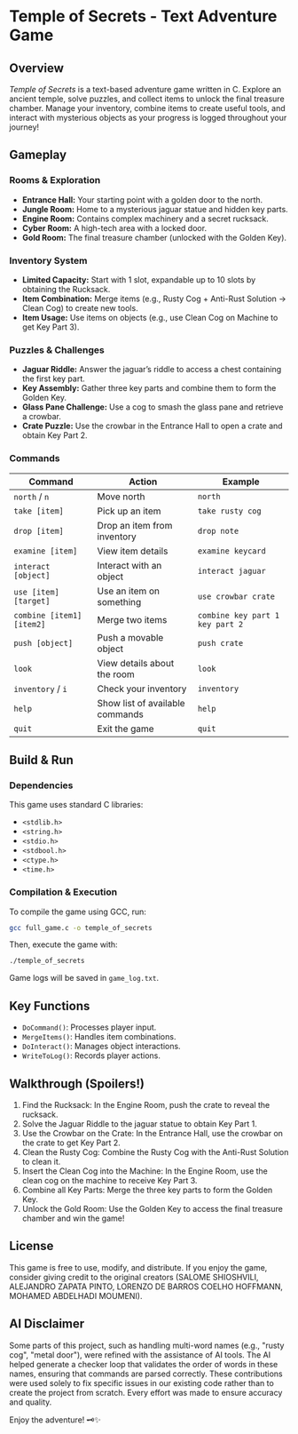 # Temple of Secrets - Text Adventure Game

## Overview
*Temple of Secrets* is a text-based adventure game written in C. Explore an ancient temple, solve puzzles, and collect items to unlock the final treasure chamber. Manage your inventory, combine items to create useful tools, and interact with mysterious objects as your progress is logged throughout your journey!

## Gameplay

### Rooms & Exploration
- **Entrance Hall:** Your starting point with a golden door to the north.
- **Jungle Room:** Home to a mysterious jaguar statue and hidden key parts.
- **Engine Room:** Contains complex machinery and a secret rucksack.
- **Cyber Room:** A high-tech area with a locked door.
- **Gold Room:** The final treasure chamber (unlocked with the Golden Key).

### Inventory System
- **Limited Capacity:** Start with 1 slot, expandable up to 10 slots by obtaining the Rucksack.
- **Item Combination:** Merge items (e.g., Rusty Cog + Anti-Rust Solution → Clean Cog) to create new tools.
- **Item Usage:** Use items on objects (e.g., use Clean Cog on Machine to get Key Part 3).

### Puzzles & Challenges
- **Jaguar Riddle:** Answer the jaguar’s riddle to access a chest containing the first key part.
- **Key Assembly:** Gather three key parts and combine them to form the Golden Key.
- **Glass Pane Challenge:** Use a cog to smash the glass pane and retrieve a crowbar.
- **Crate Puzzle:** Use the crowbar in the Entrance Hall to open a crate and obtain Key Part 2.

### Commands
| Command                   | Action                            | Example                        |
| ------------------------- | --------------------------------- | ------------------------------ |
| `north` / `n`             | Move north                        | `north`                        |
| `take [item]`             | Pick up an item                   | `take rusty cog`               |
| `drop [item]`             | Drop an item from inventory       | `drop note`                    |
| `examine [item]`          | View item details                 | `examine keycard`              |
| `interact [object]`       | Interact with an object           | `interact jaguar`              |
| `use [item] [target]`     | Use an item on something          | `use crowbar crate`            |
| `combine [item1] [item2]`   | Merge two items                  | `combine key part 1 key part 2`|
| `push [object]`           | Push a movable object             | `push crate`                   |
| `look`                    | View details about the room       | `look`                       |
| `inventory` / `i`         | Check your inventory              | `inventory`                   |
| `help`                    | Show list of available commands   | `help`                        |
| `quit`                    | Exit the game                     | `quit`                        |

## Build & Run

### Dependencies
This game uses standard C libraries:
- `<stdlib.h>`
- `<string.h>`
- `<stdio.h>`
- `<stdbool.h>`
- `<ctype.h>`
- `<time.h>`

### Compilation & Execution
To compile the game using GCC, run:
```sh
gcc full_game.c -o temple_of_secrets
```
Then, execute the game with:
```sh
./temple_of_secrets
```
Game logs will be saved in `game_log.txt`.

## Key Functions
- `DoCommand()`: Processes player input.
- `MergeItems()`: Handles item combinations.
- `DoInteract()`: Manages object interactions.
- `WriteToLog()`: Records player actions.

## Walkthrough (Spoilers!)
1. Find the Rucksack: In the Engine Room, push the crate to reveal the rucksack.
2. Solve the Jaguar Riddle to the jaguar statue to obtain Key Part 1.
3. Use the Crowbar on the Crate: In the Entrance Hall, use the crowbar on the crate to get Key Part 2.
4. Clean the Rusty Cog: Combine the Rusty Cog with the Anti-Rust Solution to clean it.
5. Insert the Clean Cog into the Machine: In the Engine Room, use the clean cog on the machine to receive Key Part 3.
6. Combine all Key Parts: Merge the three key parts to form the Golden Key.
7. Unlock the Gold Room: Use the Golden Key to access the final treasure chamber and win the game!

## License
This game is free to use, modify, and distribute. If you enjoy the game, consider giving credit to the original creators (SALOME SHIOSHVILI, ALEJANDRO ZAPATA PINTO, LORENZO DE BARROS COELHO HOFFMANN, MOHAMED ABDELHADI MOUMENI).

## AI Disclaimer
Some parts of this project, such as handling multi-word names (e.g., "rusty cog", "metal door"), were refined with the assistance of AI tools. The AI helped generate a checker loop that validates the order of words in these names, ensuring that commands are parsed correctly. These contributions were used solely to fix specific issues in our existing code rather than to create the project from scratch. Every effort was made to ensure accuracy and quality.

Enjoy the adventure! 🗝️✨
